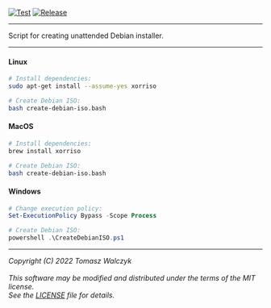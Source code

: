 [![Test](https://github.com/tomasz-walczyk/create-debian-iso/actions/workflows/test.yml/badge.svg)](https://github.com/tomasz-walczyk/create-debian-iso/actions/workflows/test.yml)
[![Release](https://github.com/tomasz-walczyk/create-debian-iso/actions/workflows/release.yml/badge.svg)](https://github.com/tomasz-walczyk/create-debian-iso/actions/workflows/release.yml)
___
Script for creating unattended Debian installer.
___
#### Linux
```bash
# Install dependencies:
sudo apt-get install --assume-yes xorriso

# Create Debian ISO:
bash create-debian-iso.bash
```
#### MacOS
```bash
# Install dependencies:
brew install xorriso

# Create Debian ISO:
bash create-debian-iso.bash
```

#### Windows
```powershell
# Change execution policy:
Set-ExecutionPolicy Bypass -Scope Process

# Create Debian ISO:
powershell .\CreateDebianISO.ps1
```
___
*Copyright (C) 2022 Tomasz Walczyk*<br><br>
*This software may be modified and distributed under the terms of the MIT license.*<br>
*See the [LICENSE](LICENSE) file for details.*<br>
